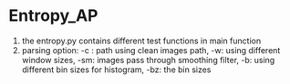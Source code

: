 # Entropy_AP
1. the entropy.py contains different test functions in main function
2. parsing option: -c : path using clean images path, -w: using different window sizes, -sm: images pass through smoothing filter, -b: using different bin sizes for histogram, -bz: the bin sizes 
